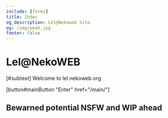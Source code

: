 ```yaml
---
include: [forms]
title: Index
og_description: Lel@Nekoweb Site.
og: /img/peak.jpg
footer: false
---
```


<!-- move main text to left and add a list of pages on the right ref: https://svelte.dev/ -->

# Lel@NekoWEB

[#subtext]
    Welcome to lel.nekoweb.org

[button#mainButton "Enter" href="/main/"]

## Bewarned potential NSFW and WIP ahead
